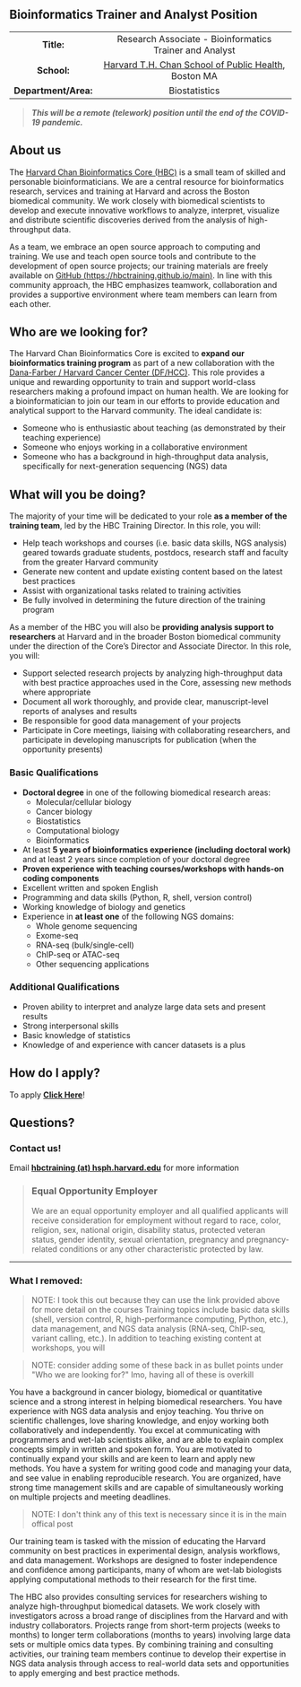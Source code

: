 ## Bioinformatics Trainer and Analyst Position

|             |    |
|:------------------------:|:-----------------------------------------:|
| **Title:**  | Research Associate - Bioinformatics Trainer and Analyst| 
| **School:**  |  [Harvard T.H. Chan School of Public Health](https://www.hsph.harvard.edu/), Boston MA| 
| **Department/Area:** |   Biostatistics| 


> ***This will be a remote (telework) position until the end of the COVID-19 pandemic.***

## About us
The [Harvard Chan Bioinformatics Core (HBC)](https://bioinformatics.sph.harvard.edu/) is a small team of skilled and personable bioinformaticians. We are a central resource for bioinformatics research, services and training at Harvard and across the Boston biomedical community. We work closely with biomedical scientists to develop and execute innovative workflows to analyze, interpret, visualize and distribute scientific discoveries derived from the analysis of high-throughput data.

As a team, we embrace an open source approach to computing and training. We use and teach open source tools and contribute to the development of open source projects; our training materials are freely available on [GitHub (https://hbctraining.github.io/main)](https://hbctraining.github.io/main). In line with this community approach, the HBC emphasizes teamwork, collaboration and provides a supportive environment where team members can learn from each other.


## Who are we looking for?

The Harvard Chan Bioinformatics Core is excited to **expand our bioinformatics training program** as part of a new collaboration with the [Dana-Farber / Harvard Cancer Center (DF/HCC)](https://www.dfhcc.harvard.edu/). This role provides a unique and rewarding opportunity to train and support world-class researchers making a profound impact on human health. We are looking for a bioinformatician to join our team in our efforts to provide education and analytical support to the Harvard community. The ideal candidate is:

* Someone who is enthusiastic about teaching (as demonstrated by their teaching experience)
* Someone who enjoys working in a collaborative environment
* Someone who has a background in high-throughput data analysis, specifically for next-generation sequencing (NGS) data


## What will you be doing?

The majority of your time will be dedicated to your role **as a member of the training team**, led by the HBC Training Director. In this role, you will:

* Help teach workshops and courses (i.e. basic data skills, NGS analysis) geared towards graduate students, postdocs, research staff and faculty from the greater Harvard community 
* Generate new content and update existing content based on the latest best practices
* Assist with organizational tasks related to training activities
* Be fully involved in determining the future direction of the training program

As a member of the HBC you will also be **providing analysis support to researchers** at Harvard and in the broader Boston biomedical community under the direction of the Core’s Director and Associate Director. In this role, you will:

* Support selected research projects by analyzing high-throughput data with best practice approaches used in the Core, assessing new methods where appropriate
* Document all work thoroughly, and provide clear, manuscript-level reports of analyses and results
* Be responsible for good data management of your projects
* Participate in Core meetings, liaising with collaborating researchers, and participate in developing manuscripts for publication (when the opportunity presents)


### Basic Qualifications	
* **Doctoral degree** in one of the following biomedical research areas:
  * Molecular/cellular biology
  * Cancer biology
  * Biostatistics
  * Computational biology
  * Bioinformatics
* At least **5 years of bioinformatics experience (including doctoral work)** and at least 2 years since completion of your doctoral degree
* **Proven experience with teaching courses/workshops with hands-on coding components**
* Excellent written and spoken English
* Programming and data skills (Python, R, shell, version control)
* Working knowledge of biology and genetics
* Experience in **at least one** of the following NGS domains:
  * Whole genome sequencing
  * Exome-seq
  * RNA-seq (bulk/single-cell)
  * ChIP-seq or ATAC-seq
  * Other sequencing applications

### Additional Qualifications	
* Proven ability to interpret and analyze large data sets and present results
* Strong interpersonal skills
* Basic knowledge of statistics
* Knowledge of and experience with cancer datasets is a plus
	

## How do I apply?

To apply **[Click Here](https://academicpositions.harvard.edu/postings/9711)**!


## Questions?

### Contact us!
Email	**[hbctraining (at) hsph.harvard.edu](mailto:hbctraining@hsph.harvard.edu)** for more information


> ### Equal Opportunity Employer	
> We are an equal opportunity employer and all qualified applicants will receive consideration for employment without regard to race, color, religion, sex, national origin, disability status, protected veteran status, gender identity, sexual orientation, pregnancy and pregnancy-related conditions or any other characteristic protected by law.

--- 


### What I removed:
	
> NOTE: I took this out because they can use the link provided above for more detail on the courses
Training topics include basic data skills (shell, version control, R, high-performance computing, Python, etc.), data management, and NGS data analysis (RNA-seq, ChIP-seq, variant calling, etc.). In addition to teaching existing content at workshops, you will 


> NOTE: consider adding some of these back in as bullet points under "Who we are looking for?" Imo, having all of these is overkill

You have a background in cancer biology, biomedical or quantitative science and a strong interest in helping biomedical researchers. You have experience with NGS data analysis and enjoy teaching. You thrive on scientific challenges, love sharing knowledge, and enjoy working both collaboratively and independently. You excel at communicating with programmers and wet-lab scientists alike, and are able to explain complex concepts simply in written and spoken form. You are motivated to continually expand your skills and are keen to learn and apply new methods. You have a system for writing good code and managing your data, and see value in enabling reproducible research. You are organized, have strong time management skills and are capable of simultaneously working on multiple projects and meeting deadlines.

> NOTE: I don't think any of this text is necessary since it is in the main offical post

Our training team is tasked with the mission of educating the Harvard community on best practices in experimental design, analysis workflows, and data management. Workshops are designed to foster independence and confidence among participants, many of whom are wet-lab biologists applying computational methods to their research for the first time.

The HBC also provides consulting services for researchers wishing to analyze high-throughput biomedical datasets. We work closely with investigators across a broad range of disciplines from the Harvard and with industry collaborators. Projects range from short-term projects (weeks to months) to longer term collaborations (months to years) involving large data sets or multiple omics data types. By combining training and consulting activities, our training team members continue to develop their expertise in NGS data analysis through access to real-world data sets and opportunities to apply emerging and best practice methods.



